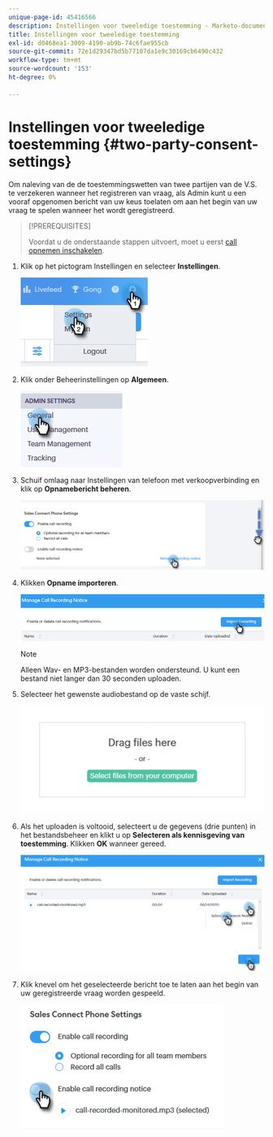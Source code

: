 ```yaml
---
unique-page-id: 45416566
description: Instellingen voor tweeledige toestemming - Marketo-documenten - productdocumentatie
title: Instellingen voor tweeledige toestemming
exl-id: d0468ea1-3009-4190-ab9b-74c6fae955cb
source-git-commit: 72e1d29347bd5b77107da1e9c30169cb6490c432
workflow-type: tm+mt
source-wordcount: '153'
ht-degree: 0%

---
```


# Instellingen voor tweeledige toestemming {#two-party-consent-settings}

Om naleving van de de toestemmingswetten van twee partijen van de V.S. te verzekeren wanneer het registreren van vraag, als Admin kunt u een vooraf opgenomen bericht van uw keus toelaten om aan het begin van uw vraag te spelen wanneer het wordt geregistreerd.

>[!PREREQUISITES]
>
>Voordat u de onderstaande stappen uitvoert, moet u eerst [call opnemen inschakelen](/help/marketo/product-docs/marketo-sales-connect/phone/enable-call-recording.md).

1. Klik op het pictogram Instellingen en selecteer **Instellingen**.

   ![](assets/one-1.png)

1. Klik onder Beheerinstellingen op **Algemeen**.

   ![](assets/two-1.png)

1. Schuif omlaag naar Instellingen van telefoon met verkoopverbinding en klik op **Opnamebericht beheren**.

   ![](assets/three-1.png)

1. Klikken **Opname importeren**.

   ![](assets/four-1.png)

   >[!NOTE]
   >
   >Alleen Wav- en MP3-bestanden worden ondersteund. U kunt een bestand niet langer dan 30 seconden uploaden.

1. Selecteer het gewenste audiobestand op de vaste schijf.

   ![](assets/five.png)

1. Als het uploaden is voltooid, selecteert u de gegevens (drie punten) in het bestandsbeheer en klikt u op **Selecteren als kennisgeving van toestemming**. Klikken **OK** wanneer gereed.

   ![](assets/six.png)

1. Klik knevel om het geselecteerde bericht toe te laten aan het begin van uw geregistreerde vraag worden gespeeld.

   ![](assets/seven.png)
